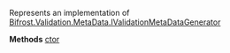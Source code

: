 Represents an implementation of [Bifrost.Validation.MetaData.IValidationMetaDataGenerator](Bifrost.Validation.MetaData.IValidationMetaDataGenerator)

**Methods**
[ctor](Bifrost.Validation.MetaData.ValidationMetaDataGenerator.ctor)
